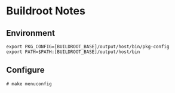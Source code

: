 Buildroot Notes
===============

Environment
-----------
```
export PKG_CONFIG=[BUILDROOT_BASE]/output/host/bin/pkg-config
export PATH=$PATH:[BUILDROOT_BASE]/output/host/bin
```
Configure
---------

```# make menuconfig```

